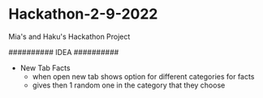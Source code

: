 # Hackathon-2-9-2022
Mia's and Haku's Hackathon Project





########## IDEA ##########
- New Tab Facts
    - when open new tab shows option for different categories for facts
    - gives then 1 random one in the category that they choose




    